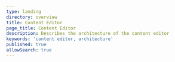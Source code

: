 ```yaml
---
type: landing
directory: overview
title: Content Editor  
page_title: Content Editor
description: Describes the architecture of the content editor 
keywords: 'content editor, architecture'
published: true
allowSearch: true
---
```

